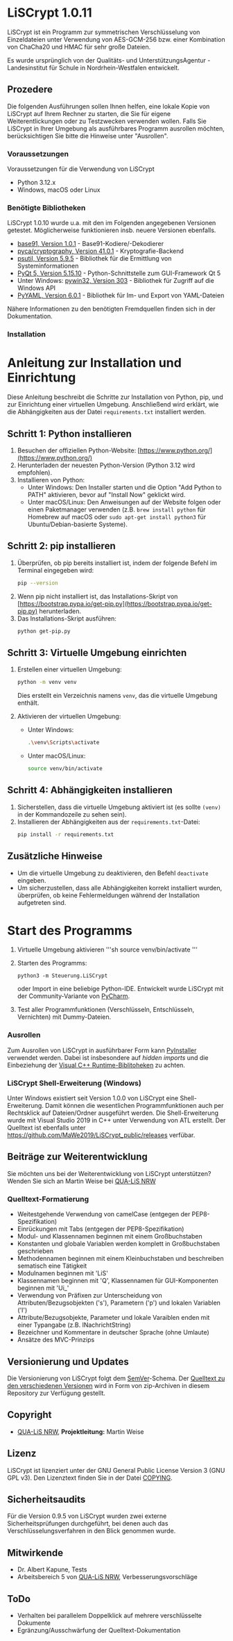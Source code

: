 # LiSCrypt 1.0.11
LiSCrypt ist ein Programm zur symmetrischen Verschlüsselung von Einzeldateien unter Verwendung von AES-GCM-256 bzw. einer Kombination von ChaCha20 und HMAC für sehr große Dateien.

Es wurde ursprünglich von der Qualitäts- und UnterstützungsAgentur - Landesinstitut für Schule in Nordrhein-Westfalen entwickelt.

## Prozedere
Die folgenden Ausführungen sollen Ihnen helfen, eine lokale Kopie von LiSCrypt auf Ihrem Rechner zu starten, die Sie für eigene Weiterentlickungen oder zu Testzwecken verwenden wollen. Falls Sie LiSCrypt in Ihrer Umgebung als ausführbares Programm ausrollen möchten, berücksichtigen Sie bitte die Hinweise unter "Ausrollen".

### Voraussetzungen
Voraussetzungen für die Verwendung von LiSCrypt

* Python 3.12.x
* Windows, macOS oder Linux

### Benötigte Bibliotheken
LiSCrypt 1.0.10 wurde u.a. mit den im Folgenden angegebenen Versionen getestet. Möglicherweise funktionieren insb. neuere Versionen ebenfalls.

* [base91, Version 1.0.1](https://github.com/aberaud/base91-python) - Base91-Kodiere/-Dekodierer
* [pyca/cryptography, Version 41.0.1](https://cryptography.io/en/latest/) - Kryptografie-Backend
* [psutil, Version 5.9.5](https://psutil.readthedocs.io) - Bibliothek für die Ermittlung von Systeminformationen
* [PyQt 5, Version 5.15.10](https://riverbankcomputing.com/software/pyqt/intro) - Python-Schnittstelle zum GUI-Framework Qt 5
* Unter Windows: [pywin32, Version 303](https://github.com/mhammond/pywin32) - Bibliothek für Zugriff auf die Windows API
* [PyYAML, Version 6.0.1](https://pyyaml.org/) - Bibliothek für Im- und Export von YAML-Dateien

Nähere Informationen zu den benötigten Fremdquellen finden sich in der Dokumentation.

### Installation
# Anleitung zur Installation und Einrichtung

Diese Anleitung beschreibt die Schritte zur Installation von Python, pip, und zur Einrichtung einer virtuellen Umgebung. Anschließend wird erklärt, wie die Abhängigkeiten aus der Datei `requirements.txt` installiert werden.

## Schritt 1: Python installieren

1. Besuchen der offiziellen Python-Website: [https://www.python.org/](https://www.python.org/)
2. Herunterladen der neuesten Python-Version (Python 3.12 wird empfohlen).
3. Installieren von Python:
   - Unter Windows: Den Installer starten und die Option "Add Python to PATH" aktivieren, bevor auf "Install Now" geklickt wird.
   - Unter macOS/Linux: Den Anweisungen auf der Website folgen oder einen Paketmanager verwenden (z.B. `brew install python` für Homebrew auf macOS oder `sudo apt-get install python3` für Ubuntu/Debian-basierte Systeme).

## Schritt 2: pip installieren

1. Überprüfen, ob pip bereits installiert ist, indem der folgende Befehl im Terminal eingegeben wird:
   ```sh
   pip --version
   ```
2. Wenn pip nicht installiert ist, das Installations-Skript von [https://bootstrap.pypa.io/get-pip.py](https://bootstrap.pypa.io/get-pip.py) herunterladen.
3. Das Installations-Skript ausführen:
   ```sh
   python get-pip.py
   ```

## Schritt 3: Virtuelle Umgebung einrichten

1. Erstellen einer virtuellen Umgebung:
   ```sh
   python -m venv venv
   ```
   Dies erstellt ein Verzeichnis namens `venv`, das die virtuelle Umgebung enthält.

2. Aktivieren der virtuellen Umgebung:
   - Unter Windows:
     ```sh
     .\venv\Scripts\activate
     ```
   - Unter macOS/Linux:
     ```sh
     source venv/bin/activate
     ```

## Schritt 4: Abhängigkeiten installieren

1. Sicherstellen, dass die virtuelle Umgebung aktiviert ist (es sollte `(venv)` in der Kommandozeile zu sehen sein).
2. Installieren der Abhängigkeiten aus der `requirements.txt`-Datei:
   ```sh
   pip install -r requirements.txt
   ```

## Zusätzliche Hinweise

- Um die virtuelle Umgebung zu deaktivieren, den Befehl `deactivate` eingeben.
- Um sicherzustellen, dass alle Abhängigkeiten korrekt installiert wurden, überprüfen, ob keine Fehlermeldungen während der Installation aufgetreten sind.

# Start des Programms
1. Virtuelle Umgebung aktivieren
   '''sh
   source venv/bin/activate
   '''
   
2. Starten des Programms:
    ```
    python3 -m Steuerung.LiSCrypt
    ```
    oder Import in eine beliebige Python-IDE. Entwickelt wurde LiSCrypt mit der Community-Variante von [PyCharm](https://www.jetbrains.com/pycharm/download/).
    
3. Test aller Programmfunktionen (Verschlüsseln, Entschlüsseln, Vernichten) mit Dummy-Dateien.

### Ausrollen

Zum Ausrollen von LiSCrypt in ausführbarer Form kann [PyInstaller](https://www.pyinstaller.org/) verwendet werden. Dabei ist insbesondere auf *hidden imports* und die Einbeziehung der [Visual C++ Runtime-Biblitoheken](https://support.microsoft.com/de-de/help/2977003/the-latest-supported-visual-c-downloads) zu achten.

### LiSCrypt Shell-Erweiterung (Windows)

Unter Windows existiert seit Version 1.0.0 von LiSCrypt eine Shell-Erweiterung. Damit können die wesentlichen Programmfunktionen auch per Rechtsklick auf Dateien/Ordner ausgeführt werden. Die Shell-Erweiterung wurde mit Visual Studio 2019 in C++ unter Verwendung von ATL erstellt. Der Quelltext ist ebenfalls unter https://github.com/MaWe2019/LiSCrypt_public/releases verfübar.

## Beiträge zur Weiterentwicklung

Sie möchten uns bei der Weiterentwicklung von LiSCrypt unterstützen? Wenden Sie sich an Martin Weise bei [QUA-LiS NRW](https://www.qua-lis.nrw.de)

### Quelltext-Formatierung

* Weitestgehende Verwendung von camelCase (entgegen der PEP8-Spezifikation)
* Einrückungen mit Tabs (entgegen der PEP8-Spezifikation)
* Modul- und Klassennamen beginnen mit einem Großbuchstaben
* Konstanten und globale Variablen werden komplett in Großbuchstaben geschrieben
* Methodennamen beginnen mit einem Kleinbuchstaben und beschreiben sematisch eine Tätigkeit
* Modulnamen beginnen mit 'LiS'
* Klassennamen beginnen mit 'Q', Klassennamen für GUI-Komponenten beginnen mit 'Ui_'
* Verwendung von Präfixen zur Unterscheidung von Attributen/Bezugsobjekten ('s'), Parametern ('p') und lokalen Variablen ('l')
* Attribute/Bezugsobjekte, Parameter und lokale Varaiblen enden mit einer Typangabe (z.B. lNachrichtString)
* Bezeichner und Kommentare in deutscher Sprache (ohne Umlaute)
* Ansätze des MVC-Prinzips

## Versionierung und Updates

Die Versionierung von LiSCrypt folgt dem [SemVer](http://semver.org/)-Schema. Der [Quelltext zu den verschiedenen Versionen](https://github.com/MaWe2019/LiSCrypt_public/releases) wird in Form von zip-Archiven in diesem Repository zur Verfügung gestellt.

## Copyright

* [QUA-LiS NRW](https://www.qua-lis.nrw.de), **Projektleitung:** Martin Weise

## Lizenz

LiSCrypt ist lizenziert unter der GNU General Public License Version 3 (GNU GPL v3). Den Lizenztext finden Sie in der Datei [COPYING](COPYING).

## Sicherheitsaudits

Für die Version 0.9.5 von LiSCrypt wurden zwei externe Sicherheitsprüfungen durchgeführt, bei denen auch das Verschlüsselungsverfahren in den Blick genommen wurde.

## Mitwirkende

* Dr. Albert Kapune, Tests
* Arbeitsbereich 5 von [QUA-LiS NRW](https://www.qua-lis.nrw.de), Verbesserungsvorschläge

## ToDo

* Verhalten bei parallelem Doppelklick auf mehrere verschlüsselte Dokumente
* Egränzung/Ausschwärfung der Quelltext-Dokumentation